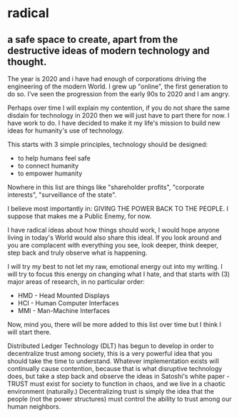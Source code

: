 # radical
a safe space to create, apart from the destructive ideas of modern technology and thought.
---
The year is 2020 and i have had enough of corporations driving the engineering of the modern World. 
I grew up "online", the first generation to do so. I've seen the progression from the early 90s to 2020 and I am angry.

Perhaps over time I will explain my contention, if you do not share the same disdain for technology in 2020 then we will just
have to part there for now. I have work to do. I have decided to make it my life's mission to build new ideas for humanity's use
of technology.

This starts with 3 simple principles, technology should be designed: 
- to help humans feel safe
- to connect humanity
- to empower humanity

Nowhere in this list are things like "shareholder profits", "corporate interests", "surveillance of the state". 

I believe most importantly in: GIVING THE POWER BACK TO THE PEOPLE. I suppose that makes me a Public Enemy, for now.

I have radical ideas about how things should work, I would hope anyone living in today's World would also share this ideal. If you
look around and you are complacent with everything you see, look deeper, think deeper, step back and truly observe what is happening.

I will try my best to not let my raw, emotional energy out into my writing. I will try to focus this energy on changing what I hate,
and that starts with (3) major areas of research, in no particular order: 
- HMD - Head Mounted Displays
- HCI - Human Computer Interfaces
- MMI - Man-Machine Interfaces

Now, mind you, there will be more added to this list over time but I think I will start there.

Distributed Ledger Technology (DLT) has begun to develop in order to decentralize trust among society, this is a very powerful idea that
you should take the time to understand. Whatever implementation exists will continually cause contention, because that is what disruptive
technology does, but take a step back and observe the ideas in Satoshi's white paper - TRUST must exist for society to function in chaos,
and we live in a chaotic environment (naturally.) Decentralizing trust is simply the idea that the people (not the power structures) must
control the ability to trust among our human neighbors.






